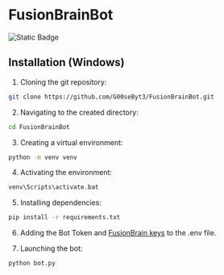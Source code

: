 # FusionBrainBot

![Static Badge](https://img.shields.io/badge/G00seByt3-FusionBrainBot-FusionBrainBot)

## Installation (Windows)

1. Cloning the git repository:
```bash
git clone https://github.com/G00seByt3/FusionBrainBot.git
```

2. Navigating to the created directory:
```bash
cd FusionBrainBot
```

3. Creating a virtual environment:
```bash
python -m venv venv
```

4. Activating the environment:
```bash
venv\Scripts\activate.bat
```

5. Installing dependencies:
```bash
pip install -r requirements.txt
```

6. Adding the Bot Token and <a href="https://fusionbrain.ai/keys/">FusionBrain keys</a> to the .env file.

7. Launching the bot:
```bash
python bot.py
```
